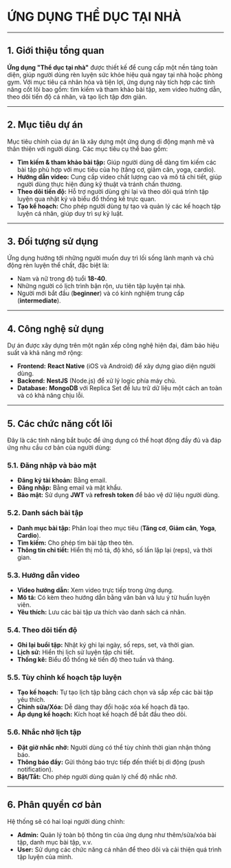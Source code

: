 # ỨNG DỤNG THỂ DỤC TẠI NHÀ

---

## 1. Giới thiệu tổng quan

**Ứng dụng "Thể dục tại nhà"** được thiết kế để cung cấp một nền tảng toàn diện, giúp người dùng rèn luyện sức khỏe hiệu quả ngay tại nhà hoặc phòng gym. Với mục tiêu cá nhân hóa và tiện lợi, ứng dụng này tích hợp các tính năng cốt lõi bao gồm: tìm kiếm và tham khảo bài tập, xem video hướng dẫn, theo dõi tiến độ cá nhân, và tạo lịch tập đơn giản.

---

## 2. Mục tiêu dự án

Mục tiêu chính của dự án là xây dựng một ứng dụng di động mạnh mẽ và thân thiện với người dùng. Các mục tiêu cụ thể bao gồm:

* **Tìm kiếm & tham khảo bài tập:** Giúp người dùng dễ dàng tìm kiếm các bài tập phù hợp với mục tiêu của họ (tăng cơ, giảm cân, yoga, cardio).
* **Hướng dẫn video:** Cung cấp video chất lượng cao và mô tả chi tiết, giúp người dùng thực hiện đúng kỹ thuật và tránh chấn thương.
* **Theo dõi tiến độ:** Hỗ trợ người dùng ghi lại và theo dõi quá trình tập luyện qua nhật ký và biểu đồ thống kê trực quan.
* **Tạo kế hoạch:** Cho phép người dùng tự tạo và quản lý các kế hoạch tập luyện cá nhân, giúp duy trì sự kỷ luật.

---

## 3. Đối tượng sử dụng

Ứng dụng hướng tới những người muốn duy trì lối sống lành mạnh và chủ động rèn luyện thể chất, đặc biệt là:

* Nam và nữ trong độ tuổi **18-40**.
* Những người có lịch trình bận rộn, ưu tiên tập luyện tại nhà.
* Người mới bắt đầu (**beginner**) và có kinh nghiệm trung cấp (**intermediate**).

---

## 4. Công nghệ sử dụng

Dự án được xây dựng trên một ngăn xếp công nghệ hiện đại, đảm bảo hiệu suất và khả năng mở rộng:

* **Frontend:** **React Native** (iOS và Android) để xây dựng giao diện người dùng.
* **Backend:** **NestJS** (Node.js) để xử lý logic phía máy chủ.
* **Database:** **MongoDB** với Replica Set để lưu trữ dữ liệu một cách an toàn và có khả năng chịu lỗi.

---

## 5. Các chức năng cốt lõi

Đây là các tính năng bắt buộc để ứng dụng có thể hoạt động đầy đủ và đáp ứng nhu cầu cơ bản của người dùng:

### 5.1. Đăng nhập và bảo mật

* **Đăng ký tài khoản:** Bằng email.
* **Đăng nhập:** Bằng email và mật khẩu.
* **Bảo mật:** Sử dụng **JWT** và **refresh token** để bảo vệ dữ liệu người dùng.

### 5.2. Danh sách bài tập

* **Danh mục bài tập:** Phân loại theo mục tiêu (**Tăng cơ**, **Giảm cân**, **Yoga**, **Cardio**).
* **Tìm kiếm:** Cho phép tìm bài tập theo tên.
* **Thông tin chi tiết:** Hiển thị mô tả, độ khó, số lần lặp lại (reps), và thời gian.

### 5.3. Hướng dẫn video

* **Video hướng dẫn:** Xem video trực tiếp trong ứng dụng.
* **Mô tả:** Có kèm theo hướng dẫn bằng văn bản và lưu ý từ huấn luyện viên.
* **Yêu thích:** Lưu các bài tập ưa thích vào danh sách cá nhân.

### 5.4. Theo dõi tiến độ

* **Ghi lại buổi tập:** Nhật ký ghi lại ngày, số reps, set, và thời gian.
* **Lịch sử:** Hiển thị lịch sử luyện tập chi tiết.
* **Thống kê:** Biểu đồ thống kê tiến độ theo tuần và tháng.

### 5.5. Tùy chỉnh kế hoạch tập luyện

* **Tạo kế hoạch:** Tự tạo lịch tập bằng cách chọn và sắp xếp các bài tập yêu thích.
* **Chỉnh sửa/Xóa:** Dễ dàng thay đổi hoặc xóa kế hoạch đã tạo.
* **Áp dụng kế hoạch:** Kích hoạt kế hoạch để bắt đầu theo dõi.

### 5.6. Nhắc nhở lịch tập

* **Đặt giờ nhắc nhở:** Người dùng có thể tùy chỉnh thời gian nhận thông báo.
* **Thông báo đẩy:** Gửi thông báo trực tiếp đến thiết bị di động (push notification).
* **Bật/Tắt:** Cho phép người dùng quản lý chế độ nhắc nhở.

---

## 6. Phân quyền cơ bản

Hệ thống sẽ có hai loại người dùng chính:

* **Admin:** Quản lý toàn bộ thông tin của ứng dụng như thêm/sửa/xóa bài tập, danh mục bài tập, v.v.
* **User:** Sử dụng các chức năng cá nhân để theo dõi và cải thiện quá trình tập luyện của mình.